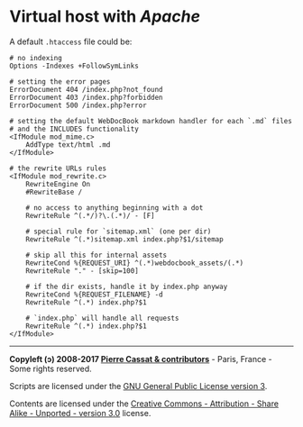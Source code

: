Virtual host with *Apache*
==========================

A default `.htaccess` file could be:

    # no indexing
    Options -Indexes +FollowSymLinks
    
    # setting the error pages
    ErrorDocument 404 /index.php?not_found
    ErrorDocument 403 /index.php?forbidden
    ErrorDocument 500 /index.php?error
    
    # setting the default WebDocBook markdown handler for each `.md` files
    # and the INCLUDES functionality
    <IfModule mod_mime.c>
        AddType text/html .md
    </IfModule>
    
    # the rewrite URLs rules
    <IfModule mod_rewrite.c>
        RewriteEngine On
        #RewriteBase /
    
        # no access to anything beginning with a dot
        RewriteRule ^(.*/)?\.(.*)/ - [F]
    
        # special rule for `sitemap.xml` (one per dir)
        RewriteRule ^(.*)sitemap.xml index.php?$1/sitemap
    
        # skip all this for internal assets
        RewriteCond %{REQUEST_URI} ^(.*)webdocbook_assets/(.*)
        RewriteRule "." - [skip=100]
    
        # if the dir exists, handle it by index.php anyway
        RewriteCond %{REQUEST_FILENAME} -d
        RewriteRule ^(.*) index.php?$1
    
        # `index.php` will handle all requests
        RewriteRule ^(.*) index.php?$1
    </IfModule>

----
**Copyleft (ↄ) 2008-2017 [Pierre Cassat & contributors](http://webdocbook.com/)** - Paris, France - Some rights reserved.

Scripts are licensed under the [GNU General Public License version 3](http://www.gnu.org/licenses/gpl.html).

Contents are licensed under the [Creative Commons - Attribution - Share Alike - Unported - version 3.0](http://creativecommons.org/licenses/by-sa/3.0/) license.
